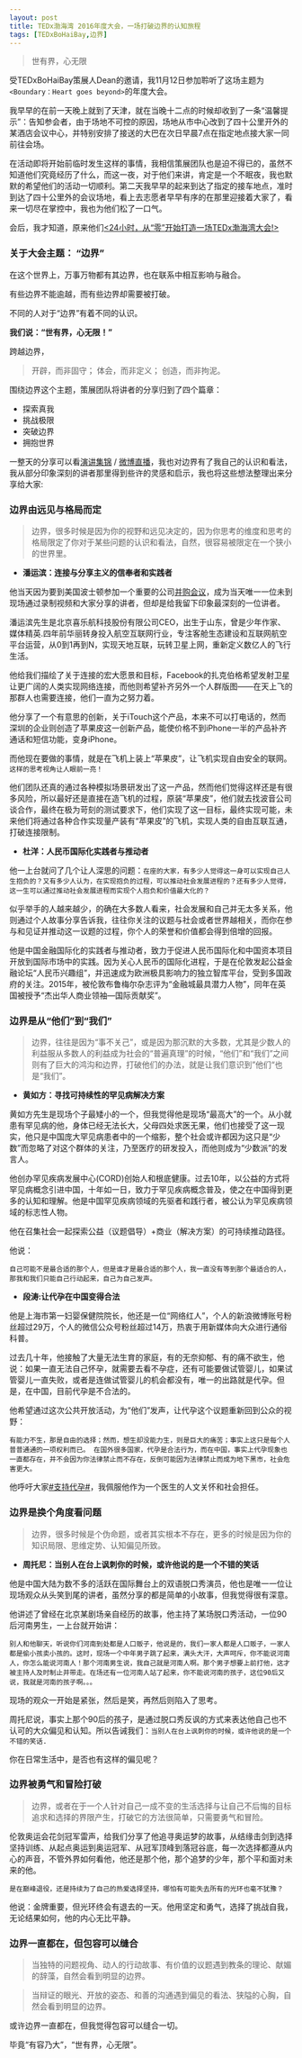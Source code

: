 ```yaml
---
layout: post
title: TEDx渤海湾 2016年度大会，一场打破边界的认知旅程
tags: [TEDxBoHaiBay,边界]
---
```


>世有界，心无限

受TEDxBoHaiBay策展人Dean的邀请，我11月12日参加聆听了这场主题为`<Boundary：Heart goes beyond>`的年度大会。

我早早的在前一天晚上就到了天津，就在当晚十二点的时候却收到了一条“温馨提示”：告知参会者，由于场地不可控的原因，场地从市中心改到了四十公里开外的某酒店会议中心，并特别安排了接送的大巴在次日早晨7点在指定地点接大家一同前往会场。

在活动即将开始前临时发生这样的事情，我相信策展团队也是迫不得已的，虽然不知道他们究竟经历了什么，而这一夜，对于他们来讲，肯定是一个不眠夜，我也默默的希望他们的活动一切顺利。第二天我早早的起来到达了指定的接车地点，准时到达了四十公里外的会议场地，看上去志愿者早早有序的在那里迎接着大家了，看来一切尽在掌控中，我也为他们松了一口气。

会后，我才知道，原来他们[<24小时，从“零”开始打造一场TEDx渤海湾大会!>](http://mp.weixin.qq.com/s?__biz=MjM5NTQ2OTE2Mg==&mid=2459396758&idx=1&sn=0ae5098fabfae14a95bec22d2aa3233e&chksm=b19bc89386ec4185d900ce4a00aa88bef11de47359ed491a37053d7dfb4b3a7ac73096de649e&mpshare=1&scene=23&srcid=1114tInK8djD1tZ86UPC7z17#rd)


### 关于大会主题： “边界”

在这个世界上，万事万物都有其边界，也在联系中相互影响与融合。

有些边界不能逾越，而有些边界却需要被打破。

不同的人对于“边界”有着不同的认识。

**我们说：“世有界，心无限！”**

跨越边界，

>开辟，而非固守；
体会，而非定义；
创造，而非拘泥。

围绕边界这个主题，策展团队将讲者的分享归到了四个篇章：

* 探索真我
* 挑战极限
* 突破边界
* 拥抱世界

一整天的分享可以看[演讲集锦](http://mp.weixin.qq.com/s?__biz=MjM5NTQ2OTE2Mg==&mid=2459396755&idx=2&sn=e6f6f647ce7c8656aa2244ed761d5b6d&chksm=b19bc89686ec41804a704ff6035a4b09084ab0d8962fe10020155f70210cbb767b7650377dc0&mpshare=1&scene=23&srcid=1114xMYaWr5YbEmAXjRSzpm5#rd) / [微博直播](http://weibo.com/p/1008080cbb4bdaa7b517d6de2a7223a094636d?k=TEDxBohaiBay&from=501&_from_=huati_topic)，我也对边界有了我自己的认识和看法，我从部分印象深刻的讲者那里得到些许的灵感和启示，我也将这些想法整理出来分享给大家:

### 边界由远见与格局而定

>边界，很多时候是因为你的视野和远见决定的，因为你思考的维度和思考的格局限定了你对于某些问题的认识和看法，自然，很容易被限定在一个狭小的世界里。

* **潘运滨：连接与分享主义的信奉者和实践者**

他当天因为要到美国波士顿参加一个重要的公司[并购会议](http://finance.qq.com/a/20161110/014970.htm)，成为当天唯一一位未到现场通过录制视频和大家分享的讲者，但却是给我留下印象最深刻的一位讲者。

潘运滨先生是北京喜乐航科技股份有限公司CEO，出生于山东，曾是少年作家、媒体精英.四年前华丽转身投入航空互联网行业，专注客舱生态建设和互联网航空平台运营，从0到1再到N，实现天地互联，玩转卫星上网，重新定义数亿人的飞行生活。

他给我们描绘了关于连接的宏大愿景和目标，Facebook的扎克伯格希望发射卫星让更广阔的人类实现网络连接，而他则希望补齐另外一个人群版图——在天上飞的那群人也需要连接，他们一直为之努力着。

他分享了一个有意思的创新，关于iTouch这个产品，本来不可以打电话的，然而深圳的企业则创造了苹果皮这一创新产品，能使价格不到iPhone一半的产品补齐通话和短信功能，变身iPhone。

而他现在要做的事情，就是在飞机上装上“苹果皮”，让飞机实现自由安全的联网。`这样的思考视角让人眼前一亮！`

他们团队还真的通过各种模拟场景研发出了这一产品，然而他们觉得这样还是有很多风险，所以最好还是直接在造飞机的过程，原装“苹果皮”，他们就去找波音公司谈合作，最终在极为苛刻的测试要求下，他们实现了这一目标，最终实现可能，未来他们将通过各种合作实现量产装有“苹果皮”的飞机，实现人类的自由互联互通，打破连接限制。


* **杜洋：人民币国际化实践者与推动者**

他一上台就问了几个让人深思的问题：`在座的大家，有多少人觉得这一身可以实现自己人生抱负的？又有多少人认为，在实现抱负的过程，可以推动社会发展进程的？还有多少人觉得，这一生可以通过推动社会发展进程而实现个人抱负和价值最大化的？`

似乎举手的人越来越少，的确在大多数人看来，社会发展和自己并无太多关系，他则通过个人故事分享告诉我，往往你关注的议题与社会或者世界越相关，而你在参与和见证并推动这一议题的过程，你个人的荣誉和价值都会得到倍增的回报。

他是中国金融国际化的实践者与推动者，致力于促进人民币国际化和中国资本项目开放到国际市场中的实践。因为关心人民币的国际化进程，于是在伦敦发起公益金融论坛“人民币兴趣组”，并迅速成为欧洲极具影响力的独立智库平台，受到多国政府的关注。2015年，被伦敦布鲁梅尔杂志评为“金融城最具潜力人物”，同年在英国被授予“杰出华人商业领袖—国际贡献奖”。


### 边界是从“他们”到“我们”

>边界，往往是因为“事不关己”，或是因为那沉默的大多数，尤其是少数人的利益服从多数人的利益成为社会的“普遍真理”的时候，“他们”和“我们”之间则有了巨大的鸿沟和边界，打破他们的办法，就是让我们意识到”他们“也是“我们”。

* **黄如方：寻找可持续性的罕见病解决方案**

黄如方先生是现场个子最矮小的一个，但我觉得他是现场“最高大”的一个。从小就患有罕见病的他，身体已经无法长大，父母四处求医无果，他们也接受了这一现实，他只是中国庞大罕见病患者中的一个缩影，整个社会或许都因为这只是“少数”而忽略了对这个群体的关注，乃至医疗的研发投入，而他则成为“少数派”的发言人。

他创办罕见疾病发展中心(CORD)创始人和根底健康。过去10年，以公益的方式将罕见病概念引进中国，十年如一日，致力于罕见疾病概念普及，使之在中国得到更多的认知和理解。他是中国罕见疾病领域的先驱者和践行者，被公认为罕见疾病领域的标志性人物。

他在召集社会一起探索公益（议题倡导）+商业（解决方案）的可持续推动路径。

他说：

`自己可能不是最合适的那个人，但是谁才是最合适的那个人，我一直没有等到那个最适合的人，那我和我们只能自己行动起来，自己为自己发声。`

* **段涛:让代孕在中国变得合法**

他是上海市第一妇婴保健院院长，他还是一位“网络红人”，个人的新浪微博账号粉丝超过29万，个人的微信公众号粉丝超过14万，热衷于用新媒体向大众进行通俗科普。

过去几十年，他接触了大量无法生育的家庭，有的无奈抑郁、有的痛不欲生，他说：如果一直无法自己怀孕，就需要去看不孕症，还有可能要做试管婴儿，如果试管婴儿一直失败，或者是连做试管婴儿的机会都没有，唯一的出路就是代孕。但是，在中国，目前代孕是不合法的。 

他希望通过这次公共开放活动，为“他们”发声，让代孕这个议题重新回到公众的视野：

`有能力不生，那是自由的选择；然而，想生却没能力生，则是巨大的痛苦；事实上这只是每个人普普通通的一项权利而已。
在国外很多国家，代孕是合法行为，而在中国，事实上代孕现象也一直都存在，并不会因为你法律禁止而不存在，反倒可能因为法律禁止而成为地下黑市，社会危害更大。`

他呼吁大家[#支持代孕#](http://weibo.com/5086594940/EhwcYoGbh?refer_flag=1001030103_)，我佩服他作为一个医生的人文关怀和社会担任。


### 边界是换个角度看问题

>边界，很多时候是个伪命题，或者其实根本不存在，更多的时候是因为你的知识局限、思维定势、认知偏见所致。

* **周托尼：当别人在台上讽刺你的时候，或许他说的是一个不错的笑话**

他是中国大陆为数不多的活跃在国际舞台上的双语脱口秀演员，他也是唯一一位让现场观众从头笑到尾的讲者，虽然分享的都是简单的小故事，但我觉得很有深意。

他讲述了曾经在北京某剧场亲自经历的故事，他主持了某场脱口秀活动，一位90后河南男生，一上台就开始讲：

`别人和他聊天，听说你们河南到处都是人口贩子，他说是的，我们一家人都是人口贩子，一家人都是偷小孩卖小孩的。这时，现场一个中年男子跳了起来，满头大汗，大声呵斥，你不能说河南人，你怎么能说河南人！那个河南男生说，我自己就是河南人啊。那个男子想要上前打他，这才被主持人及时制止并带走。在场还有一位河南人站了起来，你不能说河南的孩子，这位90后又说，我就是河南的孩子啊。。。`


现场的观众一开始是紧张，然后是笑，再然后则陷入了思考。

周托尼说，事实上那个90后的孩子，是通过脱口秀反讽的方式来表达他自己也不认可的大众偏见和认知。所以告诫我们：`当别人在台上讽刺你的时候，或许他说的是一个不错的笑话.`

你在日常生活中，是否也有这样的偏见呢？


### 边界被勇气和冒险打破

>边界，或者在于一个人针对自己一成不变的生活选择与让自己不后悔的目标追求和选择的界限产生，打破它的方法很简单，只需要勇气和冒险。

伦敦奥运会花剑冠军雷声，给我们分享了他追寻奥运梦的故事，从结缘击剑到选择坚持训练、从起点奥运到奥运冠军、从冠军顶峰到落冠谷底，每一次选择都遵从内心的声音，不管外界如何看他，他还是那个他，那个追梦的少年，那个平和面对未来的他。

`是在巅峰退役，还是持续为了自己的热爱选择坚持，哪怕有可能失去所有的光环也毫不犹豫？`

他说：金牌重要，但光环终会有退去的一天。他用坚定和勇气，选择了挑战自我，无论结果如何，他的内心无比平静。


### 边界一直都在，但包容可以缝合

>当独特的问题视角、动人的行动故事、有价值的议题遇到教条的理论、献媚的辞藻，自然会看到明显的边界。

>当辩证的眼光、开放的姿态、和善的沟通遇到偏见的看法、狭隘的心胸，自然会看到明显的边界。

或许边界一直都在，但我觉得包容可以缝合一切。

毕竟“有容乃大”，“世有界，心无限”。






